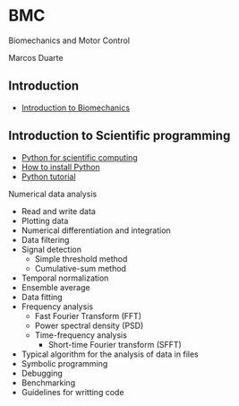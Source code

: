 BMC
===

Biomechanics and Motor Control

Marcos Duarte

Introduction
------------
- [Introduction to Biomechanics](http://nbviewer.ipython.org/urls/raw.github.com/duartexyz/BMC/master/Introduction%20to%20Biomechanics.ipynb)

Introduction to Scientific programming
--------------------------------------
- [Python for scientific computing](http://nbviewer.ipython.org/urls/raw.github.com/duartexyz/BMC/master/Python%20for%20scientific%20computing.ipynb)
- [How to install Python](http://nbviewer.ipython.org/urls/raw.github.com/duartexyz/BMC/master/How%20to%20install%20Python.ipynb)
- [Python tutorial](http://nbviewer.ipython.org/urls/raw.github.com/duartexyz/BMC/master/Python%20tutorial.ipynb)

Numerical data analysis
- Read and write data
- Plotting data
- Numerical differentiation and integration
- Data filtering
- Signal detection
  - Simple threshold method
  - Cumulative-sum method
- Temporal normalization
- Ensemble average
- Data fitting
- Frequency analysis
  - Fast Fourier Transform (FFT)
  - Power spectral density (PSD)
  - Time-frequency analysis
    + Short-time Fourier transform (SFFT)
- Typical algorithm for the analysis of data in files
- Symbolic programming
- Debugging
- Benchmarking
- Guidelines for writting code
